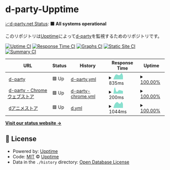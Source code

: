 # d-party-Upptime

[📈d-party.net Status](https://d-party.github.io/d-party-Upptime/): <!--live status--> **🟩 All systems operational**

このリポジトリは[Upptime](https://upptime.js.org)によって[d-party](https://d-party.net)を監視するためのリポジトリです。

[![Uptime CI](https://github.com/d-party/d-party-Upptime/workflows/Uptime%20CI/badge.svg)](https://github.com/d-party/d-party-Upptime/actions?query=workflow%3A%22Uptime+CI%22)
[![Response Time CI](https://github.com/d-party/d-party-Upptime/workflows/Response%20Time%20CI/badge.svg)](https://github.com/d-party/d-party-Upptime/actions?query=workflow%3A%22Response+Time+CI%22)
[![Graphs CI](https://github.com/d-party/d-party-Upptime/workflows/Graphs%20CI/badge.svg)](https://github.com/d-party/d-party-Upptime/actions?query=workflow%3A%22Graphs+CI%22)
[![Static Site CI](https://github.com/d-party/d-party-Upptime/workflows/Static%20Site%20CI/badge.svg)](https://github.com/d-party/d-party-Upptime/actions?query=workflow%3A%22Static+Site+CI%22)
[![Summary CI](https://github.com/d-party/d-party-Upptime/workflows/Summary%20CI/badge.svg)](https://github.com/d-party/d-party-Upptime/actions?query=workflow%3A%22Summary+CI%22)

<!--start: status pages-->
<!-- This summary is generated by Upptime (https://github.com/upptime/upptime) -->
<!-- Do not edit this manually, your changes will be overwritten -->
<!-- prettier-ignore -->
| URL | Status | History | Response Time | Uptime |
| --- | ------ | ------- | ------------- | ------ |
| <img alt="" src="https://icons.duckduckgo.com/ip3/d-party.net.ico" height="13"> [d-party](https://d-party.net) | 🟩 Up | [d-party.yml](https://github.com/d-party/d-party-Upptime/commits/HEAD/history/d-party.yml) | <details><summary><img alt="Response time graph" src="./graphs/d-party/response-time-week.png" height="20"> 835ms</summary><br><a href="https://d-party.github.io/d-party-Upptime/history/d-party"><img alt="Response time 853" src="https://img.shields.io/endpoint?url=https%3A%2F%2Fraw.githubusercontent.com%2Fd-party%2Fd-party-Upptime%2FHEAD%2Fapi%2Fd-party%2Fresponse-time.json"></a><br><a href="https://d-party.github.io/d-party-Upptime/history/d-party"><img alt="24-hour response time 644" src="https://img.shields.io/endpoint?url=https%3A%2F%2Fraw.githubusercontent.com%2Fd-party%2Fd-party-Upptime%2FHEAD%2Fapi%2Fd-party%2Fresponse-time-day.json"></a><br><a href="https://d-party.github.io/d-party-Upptime/history/d-party"><img alt="7-day response time 835" src="https://img.shields.io/endpoint?url=https%3A%2F%2Fraw.githubusercontent.com%2Fd-party%2Fd-party-Upptime%2FHEAD%2Fapi%2Fd-party%2Fresponse-time-week.json"></a><br><a href="https://d-party.github.io/d-party-Upptime/history/d-party"><img alt="30-day response time 826" src="https://img.shields.io/endpoint?url=https%3A%2F%2Fraw.githubusercontent.com%2Fd-party%2Fd-party-Upptime%2FHEAD%2Fapi%2Fd-party%2Fresponse-time-month.json"></a><br><a href="https://d-party.github.io/d-party-Upptime/history/d-party"><img alt="1-year response time 861" src="https://img.shields.io/endpoint?url=https%3A%2F%2Fraw.githubusercontent.com%2Fd-party%2Fd-party-Upptime%2FHEAD%2Fapi%2Fd-party%2Fresponse-time-year.json"></a></details> | <details><summary><a href="https://d-party.github.io/d-party-Upptime/history/d-party">100.00%</a></summary><a href="https://d-party.github.io/d-party-Upptime/history/d-party"><img alt="All-time uptime 99.76%" src="https://img.shields.io/endpoint?url=https%3A%2F%2Fraw.githubusercontent.com%2Fd-party%2Fd-party-Upptime%2FHEAD%2Fapi%2Fd-party%2Fuptime.json"></a><br><a href="https://d-party.github.io/d-party-Upptime/history/d-party"><img alt="24-hour uptime 100.00%" src="https://img.shields.io/endpoint?url=https%3A%2F%2Fraw.githubusercontent.com%2Fd-party%2Fd-party-Upptime%2FHEAD%2Fapi%2Fd-party%2Fuptime-day.json"></a><br><a href="https://d-party.github.io/d-party-Upptime/history/d-party"><img alt="7-day uptime 100.00%" src="https://img.shields.io/endpoint?url=https%3A%2F%2Fraw.githubusercontent.com%2Fd-party%2Fd-party-Upptime%2FHEAD%2Fapi%2Fd-party%2Fuptime-week.json"></a><br><a href="https://d-party.github.io/d-party-Upptime/history/d-party"><img alt="30-day uptime 100.00%" src="https://img.shields.io/endpoint?url=https%3A%2F%2Fraw.githubusercontent.com%2Fd-party%2Fd-party-Upptime%2FHEAD%2Fapi%2Fd-party%2Fuptime-month.json"></a><br><a href="https://d-party.github.io/d-party-Upptime/history/d-party"><img alt="1-year uptime 99.70%" src="https://img.shields.io/endpoint?url=https%3A%2F%2Fraw.githubusercontent.com%2Fd-party%2Fd-party-Upptime%2FHEAD%2Fapi%2Fd-party%2Fuptime-year.json"></a></details>
| <img alt="" src="https://icons.duckduckgo.com/ip3/chrome.google.com.ico" height="13"> [d-party - Chrome ウェブストア](https://chrome.google.com/webstore/detail/d-party/ibmlcfpijglpfbfgaleaeooebgdgcbpc) | 🟩 Up | [d-party-chrome.yml](https://github.com/d-party/d-party-Upptime/commits/HEAD/history/d-party-chrome.yml) | <details><summary><img alt="Response time graph" src="./graphs/d-party-chrome/response-time-week.png" height="20"> 200ms</summary><br><a href="https://d-party.github.io/d-party-Upptime/history/d-party-chrome"><img alt="Response time 200" src="https://img.shields.io/endpoint?url=https%3A%2F%2Fraw.githubusercontent.com%2Fd-party%2Fd-party-Upptime%2FHEAD%2Fapi%2Fd-party-chrome%2Fresponse-time.json"></a><br><a href="https://d-party.github.io/d-party-Upptime/history/d-party-chrome"><img alt="24-hour response time 165" src="https://img.shields.io/endpoint?url=https%3A%2F%2Fraw.githubusercontent.com%2Fd-party%2Fd-party-Upptime%2FHEAD%2Fapi%2Fd-party-chrome%2Fresponse-time-day.json"></a><br><a href="https://d-party.github.io/d-party-Upptime/history/d-party-chrome"><img alt="7-day response time 200" src="https://img.shields.io/endpoint?url=https%3A%2F%2Fraw.githubusercontent.com%2Fd-party%2Fd-party-Upptime%2FHEAD%2Fapi%2Fd-party-chrome%2Fresponse-time-week.json"></a><br><a href="https://d-party.github.io/d-party-Upptime/history/d-party-chrome"><img alt="30-day response time 185" src="https://img.shields.io/endpoint?url=https%3A%2F%2Fraw.githubusercontent.com%2Fd-party%2Fd-party-Upptime%2FHEAD%2Fapi%2Fd-party-chrome%2Fresponse-time-month.json"></a><br><a href="https://d-party.github.io/d-party-Upptime/history/d-party-chrome"><img alt="1-year response time 202" src="https://img.shields.io/endpoint?url=https%3A%2F%2Fraw.githubusercontent.com%2Fd-party%2Fd-party-Upptime%2FHEAD%2Fapi%2Fd-party-chrome%2Fresponse-time-year.json"></a></details> | <details><summary><a href="https://d-party.github.io/d-party-Upptime/history/d-party-chrome">100.00%</a></summary><a href="https://d-party.github.io/d-party-Upptime/history/d-party-chrome"><img alt="All-time uptime 100.00%" src="https://img.shields.io/endpoint?url=https%3A%2F%2Fraw.githubusercontent.com%2Fd-party%2Fd-party-Upptime%2FHEAD%2Fapi%2Fd-party-chrome%2Fuptime.json"></a><br><a href="https://d-party.github.io/d-party-Upptime/history/d-party-chrome"><img alt="24-hour uptime 100.00%" src="https://img.shields.io/endpoint?url=https%3A%2F%2Fraw.githubusercontent.com%2Fd-party%2Fd-party-Upptime%2FHEAD%2Fapi%2Fd-party-chrome%2Fuptime-day.json"></a><br><a href="https://d-party.github.io/d-party-Upptime/history/d-party-chrome"><img alt="7-day uptime 100.00%" src="https://img.shields.io/endpoint?url=https%3A%2F%2Fraw.githubusercontent.com%2Fd-party%2Fd-party-Upptime%2FHEAD%2Fapi%2Fd-party-chrome%2Fuptime-week.json"></a><br><a href="https://d-party.github.io/d-party-Upptime/history/d-party-chrome"><img alt="30-day uptime 100.00%" src="https://img.shields.io/endpoint?url=https%3A%2F%2Fraw.githubusercontent.com%2Fd-party%2Fd-party-Upptime%2FHEAD%2Fapi%2Fd-party-chrome%2Fuptime-month.json"></a><br><a href="https://d-party.github.io/d-party-Upptime/history/d-party-chrome"><img alt="1-year uptime 100.00%" src="https://img.shields.io/endpoint?url=https%3A%2F%2Fraw.githubusercontent.com%2Fd-party%2Fd-party-Upptime%2FHEAD%2Fapi%2Fd-party-chrome%2Fuptime-year.json"></a></details>
| <img alt="" src="https://icons.duckduckgo.com/ip3/animestore.docomo.ne.jp.ico" height="13"> [dアニメストア](https://animestore.docomo.ne.jp/animestore/tp_pc) | 🟩 Up | [d.yml](https://github.com/d-party/d-party-Upptime/commits/HEAD/history/d.yml) | <details><summary><img alt="Response time graph" src="./graphs/d/response-time-week.png" height="20"> 1044ms</summary><br><a href="https://d-party.github.io/d-party-Upptime/history/d"><img alt="Response time 1160" src="https://img.shields.io/endpoint?url=https%3A%2F%2Fraw.githubusercontent.com%2Fd-party%2Fd-party-Upptime%2FHEAD%2Fapi%2Fd%2Fresponse-time.json"></a><br><a href="https://d-party.github.io/d-party-Upptime/history/d"><img alt="24-hour response time 869" src="https://img.shields.io/endpoint?url=https%3A%2F%2Fraw.githubusercontent.com%2Fd-party%2Fd-party-Upptime%2FHEAD%2Fapi%2Fd%2Fresponse-time-day.json"></a><br><a href="https://d-party.github.io/d-party-Upptime/history/d"><img alt="7-day response time 1044" src="https://img.shields.io/endpoint?url=https%3A%2F%2Fraw.githubusercontent.com%2Fd-party%2Fd-party-Upptime%2FHEAD%2Fapi%2Fd%2Fresponse-time-week.json"></a><br><a href="https://d-party.github.io/d-party-Upptime/history/d"><img alt="30-day response time 1143" src="https://img.shields.io/endpoint?url=https%3A%2F%2Fraw.githubusercontent.com%2Fd-party%2Fd-party-Upptime%2FHEAD%2Fapi%2Fd%2Fresponse-time-month.json"></a><br><a href="https://d-party.github.io/d-party-Upptime/history/d"><img alt="1-year response time 1176" src="https://img.shields.io/endpoint?url=https%3A%2F%2Fraw.githubusercontent.com%2Fd-party%2Fd-party-Upptime%2FHEAD%2Fapi%2Fd%2Fresponse-time-year.json"></a></details> | <details><summary><a href="https://d-party.github.io/d-party-Upptime/history/d">100.00%</a></summary><a href="https://d-party.github.io/d-party-Upptime/history/d"><img alt="All-time uptime 99.81%" src="https://img.shields.io/endpoint?url=https%3A%2F%2Fraw.githubusercontent.com%2Fd-party%2Fd-party-Upptime%2FHEAD%2Fapi%2Fd%2Fuptime.json"></a><br><a href="https://d-party.github.io/d-party-Upptime/history/d"><img alt="24-hour uptime 100.00%" src="https://img.shields.io/endpoint?url=https%3A%2F%2Fraw.githubusercontent.com%2Fd-party%2Fd-party-Upptime%2FHEAD%2Fapi%2Fd%2Fuptime-day.json"></a><br><a href="https://d-party.github.io/d-party-Upptime/history/d"><img alt="7-day uptime 100.00%" src="https://img.shields.io/endpoint?url=https%3A%2F%2Fraw.githubusercontent.com%2Fd-party%2Fd-party-Upptime%2FHEAD%2Fapi%2Fd%2Fuptime-week.json"></a><br><a href="https://d-party.github.io/d-party-Upptime/history/d"><img alt="30-day uptime 100.00%" src="https://img.shields.io/endpoint?url=https%3A%2F%2Fraw.githubusercontent.com%2Fd-party%2Fd-party-Upptime%2FHEAD%2Fapi%2Fd%2Fuptime-month.json"></a><br><a href="https://d-party.github.io/d-party-Upptime/history/d"><img alt="1-year uptime 99.78%" src="https://img.shields.io/endpoint?url=https%3A%2F%2Fraw.githubusercontent.com%2Fd-party%2Fd-party-Upptime%2FHEAD%2Fapi%2Fd%2Fuptime-year.json"></a></details>

<!--end: status pages-->

[**Visit our status website →**](https://d-party.github.io/d-party-Upptime/)

## 📄 License

- Powered by: [Upptime](https://github.com/upptime/upptime)
- Code: [MIT](./LICENSE) © [Upptime](https://upptime.js.org)
- Data in the `./history` directory: [Open Database License](https://opendatacommons.org/licenses/odbl/1-0/)
